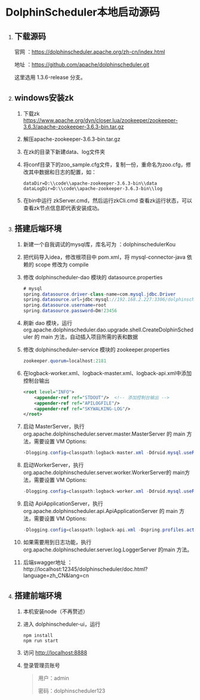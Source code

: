 # DolphinScheduler本地启动源码

1. ## 下载源码

   官网 ：https://dolphinscheduler.apache.org/zh-cn/index.html

   地址 ：https://github.com/apache/dolphinscheduler.git

   这里选用 1.3.6-release 分支。

2. ## windows安装zk

   1. 下载zk  https://www.apache.org/dyn/closer.lua/zookeeper/zookeeper-3.6.3/apache-zookeeper-3.6.3-bin.tar.gz

   2. 解压apache-zookeeper-3.6.3-bin.tar.gz 

   3. 在zk的目录下新建data、log文件夹

   4. 将conf目录下的zoo_sample.cfg文件，复制一份，重命名为zoo.cfg，修改其中数据和日志的配置，如：

      ```shell
      dataDir=D:\\code\\apache-zookeeper-3.6.3-bin\\data
      dataLogDir=D:\\code\\apache-zookeeper-3.6.3-bin\\log
      ```

   5. 在bin中运行 zkServer.cmd，然后运行zkCli.cmd 查看zk运行状态，可以查看zk节点信息即代表安装成功。

3. ## 搭建后端环境

   1. 新建一个自我调试的mysql库，库名可为 ：dolphinschedulerKou

   2. 把代码导入idea，修改根项目中 pom.xml，将 mysql-connector-java 依赖的 scope 修改为 compile

   3. 修改 dolphinscheduler-dao 模块的 datasource.properties

      ~~~java
      # mysql
      spring.datasource.driver-class-name=com.mysql.jdbc.Driver
      spring.datasource.url=jdbc:mysql://192.168.2.227:3306/dolphinschedulerKou?useUnicode=true&characterEncoding=UTF-8
      spring.datasource.username=root
      spring.datasource.password=Dm!23456
      ~~~

   4. 刷新 dao 模块，运行 org.apache.dolphinscheduler.dao.upgrade.shell.CreateDolphinScheduler 的 main 方法，自动插入项目所需的表和数据

   5. 修改 dolphinscheduler-service 模块的 zookeeper.properties

      ~~~java
      zookeeper.quorum=localhost:2181
      ~~~

   6. 在logback-worker.xml、logback-master.xml、logback-api.xml中添加控制台输出

      ~~~xml
      <root level="INFO">
          <appender-ref ref="STDOUT"/>  <!-- 添加控制台输出 -->
          <appender-ref ref="APILOGFILE"/>
          <appender-ref ref="SKYWALKING-LOG"/>
      </root>
      ~~~

      

   7. 启动 MasterServer，执行 org.apache.dolphinscheduler.server.master.MasterServer 的 main 方法，需要设置 VM Options:

      ~~~java
      -Dlogging.config=classpath:logback-master.xml -Ddruid.mysql.usePingMethod=false
      ~~~

   8. 启动WorkerServer，执行org.apache.dolphinscheduler.server.worker.WorkerServer的 main方法，需要设置 VM Options:

      ~~~java
      -Dlogging.config=classpath:logback-worker.xml -Ddruid.mysql.usePingMethod=false
      ~~~

   9. 启动 ApiApplicationServer，执行 org.apache.dolphinscheduler.api.ApiApplicationServer 的 main 方法，需要设置 VM Options:

      ~~~java
      -Dlogging.config=classpath:logback-api.xml -Dspring.profiles.active=api
      ~~~

   10. 如果需要用到日志功能，执行 org.apache.dolphinscheduler.server.log.LoggerServer 的main 方法。

   11. 后端swagger地址 ：http://localhost:12345/dolphinscheduler/doc.html?language=zh_CN&lang=cn

4. ## 搭建前端环境

   1. 本机安装node（不再赘述）

   2. 进入 dolphinscheduler-ui，运行

      ~~~shell
      npm install
      npm run start
      ~~~

   3. 访问 [http://localhost:8888](http://localhost:8888/)

   4. 登录管理员账号

      > 用户：admin    
      >
      > 密码：dolphinscheduler123

